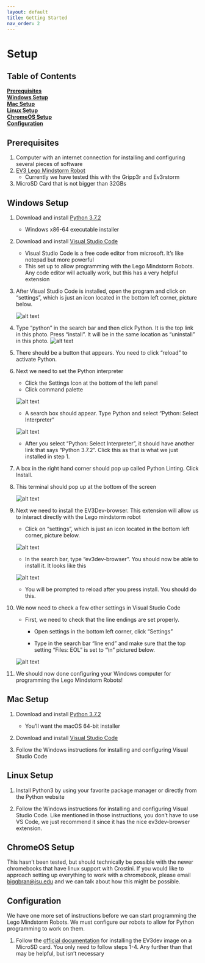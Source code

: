 ```yaml
---
layout: default
title: Getting Started
nav_order: 2
---
```

# Setup
## Table of Contents
**[Prerequisites](#prerequisites)**<br>
**[Windows Setup](#windows-setup)**<br>
**[Mac Setup](#mac-setup)**<br>
**[Linux Setup](#linux-setup)**<br>
**[ChromeOS Setup](#chromeos-setup)**<br>
**[Configuration](#configuration)**<br>
## Prerequisites
1. Computer with an internet connection for installing and configuring several pieces of software
2. [EV3 Lego Mindstorm Robot](https://wwwsecure.eu.lego.com/en-us/mindstorms/build-a-robot)  
   * Currently we have tested this with the Gripp3r and Ev3rstorm
3. MicroSD Card that is not bigger than 32GBs

## Windows Setup
1. Download and install [Python 3.7.2](https://www.python.org/downloads/)
   * Windows x86-64 executable installer
2. Download and install [Visual Studio Code](https://code.visualstudio.com/download)
   * Visual Studio Code is a free code editor from microsoft. It’s like notepad but more powerful
   * This set up to allow programming with the Lego Mindstorm Robots. Any code editor will actually work, but this has a very helpful extension

3. After Visual Studio Code is installed, open the program and click on “settings”, which is just an icon located in the bottom left corner, picture below.

   ![alt text](https://raw.githubusercontent.com/brandonbiggs/marvin-robot/master/docs/images/winsetup1.png
       "Visual Studio Code Main Menu")

4. Type “python” in the search bar and then click Python. It is the top link in this photo. Press “install”. It will be in the same location as “uninstall” in this photo.
    ![alt text](https://raw.githubusercontent.com/brandonbiggs/marvin-robot/master/docs/images/winsetup2.png
       "Visual Studio Code Main Menu" )

5. There should be a button that appears. You need to click “reload” to activate Python.

6. Next we need to set the Python interpreter
   * Click the Settings Icon at the bottom of the left panel
   * Click command palette
   
   ![alt text](https://raw.githubusercontent.com/brandonbiggs/marvin-robot/master/docs/images/winsetup3.png
       "Visual Studio Code Main Menu" )

   * A search box should appear. Type Python and select “Python: Select Interpreter”
   
   ![alt text](https://raw.githubusercontent.com/brandonbiggs/marvin-robot/master/docs/images/winsetup4.png
       "Visual Studio Code Main Menu" )
   
   * After you select “Python: Select Interpreter”, it should have another link that says “Python 3.7.2”. Click this as that is what we just installed in step 1.

7. A box in the right hand corner should pop up called Python Linting. Click Install.

8. This terminal should pop up at the bottom of the screen

   ![alt text](https://raw.githubusercontent.com/brandonbiggs/marvin-robot/master/docs/images/winsetup5.png
       "Visual Studio Code Main Menu" )

9. Next we need to install the EV3Dev-browser. This extension will allow us to interact directly with the Lego mindstorm robot

   * Click on “settings”, which is just an icon located in the bottom left corner, picture below.
 
   ![alt text](https://raw.githubusercontent.com/brandonbiggs/marvin-robot/master/docs/images/winsetup6.png
       "Visual Studio Code Main Menu")
 
   * In the search bar, type “ev3dev-browser”. You should now be able to install it. It looks like this
   
   ![alt text](https://raw.githubusercontent.com/brandonbiggs/marvin-robot/master/docs/images/winsetup7.png
       "Visual Studio Code Main Menu")
   
   * You will be prompted to reload after you press install. You should do this.

10. We now need to check a few other settings in Visual Studio Code

    * First, we need to check that the line endings are set properly.

      - Open settings in the bottom left corner, click “Settings”

      - Type in the search bar “line end” and make sure that the top setting “Files: EOL” is set to “\n” pictured below.
    
    ![alt text](https://raw.githubusercontent.com/brandonbiggs/marvin-robot/master/docs/images/winsetup8.png
       "Visual Studio Code Main Menu" )

11. We should now done configuring your Windows computer for programming the Lego Mindstorm Robots!

## Mac Setup
1. Download and install [Python 3.7.2](https://www.python.org/downloads/release/python-372/) 

   * You’ll want the macOS 64-bit installer

2. Download and install [Visual Studio Code](https://code.visualstudio.com/download)

3. Follow the Windows instructions for installing and configuring Visual Studio Code

## Linux Setup
1. Install Python3 by using your favorite package manager or directly from the Python website

2. Follow the Windows instructions for installing and configuring Visual Studio Code. Like mentioned in those instructions, you don’t have to use VS Code, we just recommend it since it has the nice ev3dev-browser extension.

## ChromeOS Setup
This hasn’t been tested, but should technically be possible with the newer chromebooks that have linux support with Crostini. If you would like to approach setting up everything to work with a chromebook, please email [biggbran@isu.edu](mailto:biggbran@isu.edu) and we can talk about how this might be possible.

## Configuration
We have one more set of instructions before we can start programming the Lego Mindstorm Robots. We must configure our robots to allow for Python programming to work on them.
1. Follow the [official documentation](https://www.ev3dev.org/docs/getting-started/#step-2-flash-the-sd-card) for installing the EV3dev image on a MicroSD card. You only need to follow steps 1-4. Any further than that may be helpful, but isn’t necessary